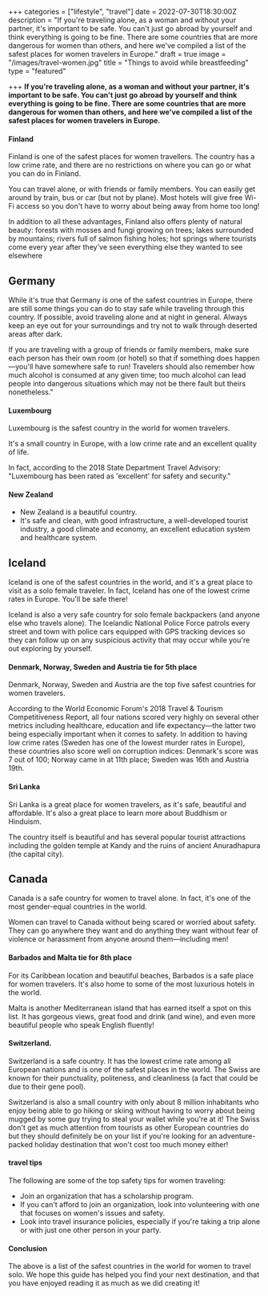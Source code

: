 +++
categories = ["lifestyle", "travel"]
date = 2022-07-30T18:30:00Z
description = "If you're traveling alone, as a woman and without your partner, it's important to be safe. You can't just go abroad by yourself and think everything is going to be fine. There are some countries that are more dangerous for women than others, and here we've compiled a list of the safest places for women travelers in Europe."
draft = true
image = "/images/travel-women.jpg"
title = "Things to avoid while breastfeeding"
type = "featured"

+++
**If you're traveling alone, as a woman and without your partner, it's important to be safe. You can't just go abroad by yourself and think everything is going to be fine. There are some countries that are more dangerous for women than others, and here we've compiled a list of the safest places for women travelers in Europe.**

#### Finland

Finland is one of the safest places for women travellers. The country has a low crime rate, and there are no restrictions on where you can go or what you can do in Finland.

You can travel alone, or with friends or family members. You can easily get around by train, bus or car (but not by plane). Most hotels will give free Wi-Fi access so you don't have to worry about being away from home too long!

In addition to all these advantages, Finland also offers plenty of natural beauty: forests with mosses and fungi growing on trees; lakes surrounded by mountains; rivers full of salmon fishing holes; hot springs where tourists come every year after they've seen everything else they wanted to see elsewhere

## Germany

While it's true that Germany is one of the safest countries in Europe, there are still some things you can do to stay safe while traveling through this country. If possible, avoid traveling alone and at night in general. Always keep an eye out for your surroundings and try not to walk through deserted areas after dark.

If you are traveling with a group of friends or family members, make sure each person has their own room (or hotel) so that if something does happen—you'll have somewhere safe to run! Travelers should also remember how much alcohol is consumed at any given time; too much alcohol can lead people into dangerous situations which may not be there fault but theirs nonetheless."

#### Luxembourg

Luxembourg is the safest country in the world for women travelers.

It's a small country in Europe, with a low crime rate and an excellent quality of life.

In fact, according to the 2018 State Department Travel Advisory: "Luxembourg has been rated as 'excellent' for safety and security."

#### New Zealand

* New Zealand is a beautiful country.
* It's safe and clean, with good infrastructure, a well-developed tourist industry, a good climate and economy, an excellent education system and healthcare system.

## Iceland

Iceland is one of the safest countries in the world, and it's a great place to visit as a solo female traveler. In fact, Iceland has one of the lowest crime rates in Europe. You'll be safe there!

Iceland is also a very safe country for solo female backpackers (and anyone else who travels alone). The Icelandic National Police Force patrols every street and town with police cars equipped with GPS tracking devices so they can follow up on any suspicious activity that may occur while you're out exploring by yourself.

#### Denmark, Norway, Sweden and Austria tie for 5th place

Denmark, Norway, Sweden and Austria are the top five safest countries for women travelers.

According to the World Economic Forum's 2018 Travel & Tourism Competitiveness Report, all four nations scored very highly on several other metrics including healthcare, education and life expectancy—the latter two being especially important when it comes to safety. In addition to having low crime rates (Sweden has one of the lowest murder rates in Europe), these countries also score well on corruption indices: Denmark's score was 7 out of 100; Norway came in at 11th place; Sweden was 16th and Austria 19th.

#### Sri Lanka

Sri Lanka is a great place for women travelers, as it's safe, beautiful and affordable. It's also a great place to learn more about Buddhism or Hinduism.

The country itself is beautiful and has several popular tourist attractions including the golden temple at Kandy and the ruins of ancient Anuradhapura (the capital city).

## Canada

Canada is a safe country for women to travel alone. In fact, it's one of the most gender-equal countries in the world.

Women can travel to Canada without being scared or worried about safety. They can go anywhere they want and do anything they want without fear of violence or harassment from anyone around them—including men!

#### Barbados and Malta tie for 8th place

For its Caribbean location and beautiful beaches, Barbados is a safe place for women travelers. It's also home to some of the most luxurious hotels in the world.

Malta is another Mediterranean island that has earned itself a spot on this list. It has gorgeous views, great food and drink (and wine), and even more beautiful people who speak English fluently!

#### Switzerland.

Switzerland is a safe country. It has the lowest crime rate among all European nations and is one of the safest places in the world. The Swiss are known for their punctuality, politeness, and cleanliness (a fact that could be due to their gene pool).

Switzerland is also a small country with only about 8 million inhabitants who enjoy being able to go hiking or skiing without having to worry about being mugged by some guy trying to steal your wallet while you're at it! The Swiss don't get as much attention from tourists as other European countries do but they should definitely be on your list if you're looking for an adventure-packed holiday destination that won't cost too much money either!

#### travel tips

The following are some of the top safety tips for women traveling:

* Join an organization that has a scholarship program.
* If you can't afford to join an organization, look into volunteering with one that focuses on women's issues and safety.
* Look into travel insurance policies, especially if you're taking a trip alone or with just one other person in your party.

#### Conclusion

The above is a list of the safest countries in the world for women to travel solo. We hope this guide has helped you find your next destination, and that you have enjoyed reading it as much as we did creating it!